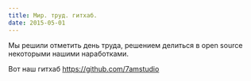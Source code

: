 ```yaml
---
title: Мир. труд. гитхаб. 
date: 2015-05-01
---
```


Мы решили отметить день труда, решением делиться в open source некоторыми нашими наработками. 

Вот наш гитхаб <a href="https://github.com/7amstudio">https://github.com/7amstudio</a> 